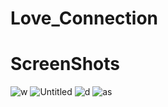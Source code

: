 # Love_Connection


# ScreenShots
![w](https://user-images.githubusercontent.com/57304597/82065885-abd2b980-969c-11ea-8e9e-a2b3d3add1c4.png)
![Untitled](https://user-images.githubusercontent.com/57304597/82065889-ad03e680-969c-11ea-9e9a-cd65dd1d7e64.png)
![d](https://user-images.githubusercontent.com/57304597/82065897-aecdaa00-969c-11ea-8613-ba29bce90658.png)
![as](https://user-images.githubusercontent.com/57304597/82065900-affed700-969c-11ea-8da2-41f73bf2725a.png)
